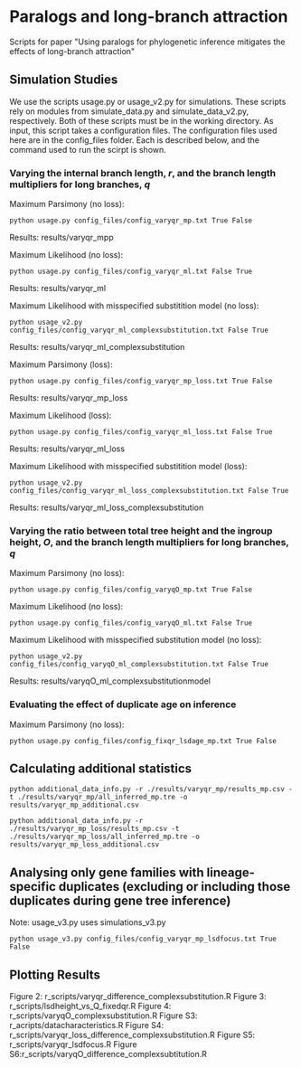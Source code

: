 # Paralogs and long-branch attraction

Scripts for paper "Using paralogs for phylogenetic inference mitigates the effects of long-branch attraction"

## Simulation Studies

We use the scripts usage.py or usage_v2.py for simulations.
These scripts rely on modules from simulate_data.py and simulate_data_v2.py, respectively.
Both of these scripts must be in the working directory.
As input, this script takes a configuration files.
The configuration files used here are in the config_files folder.
Each is described below, and the command used to run the scirpt is shown.

### Varying the internal branch length, *r*, and the branch length multipliers for long branches, *q*

Maximum Parsimony (no loss): 
```
python usage.py config_files/config_varyqr_mp.txt True False
```
Results: results/varyqr_mpp

Maximum Likelihood (no loss):
```
python usage.py config_files/config_varyqr_ml.txt False True
```
Results: results/varyqr_ml

Maximum Likelihood with misspecified substitition model (no loss):
```
python usage_v2.py config_files/config_varyqr_ml_complexsubstitution.txt False True
```
Results: results/varyqr_ml_complexsubstitution

Maximum Parsimony (loss): 
```
python usage.py config_files/config_varyqr_mp_loss.txt True False
```
Results: results/varyqr_mp_loss

Maximum Likelihood (loss):
```
python usage.py config_files/config_varyqr_ml_loss.txt False True
```
Results: results/varyqr_ml_loss

Maximum Likelihood with misspecified substitition model (loss):
```
python usage_v2.py config_files/config_varyqr_ml_loss_complexsubstitution.txt False True
```
Results: results/varyqr_ml_loss_complexsubstitution

### Varying the ratio between total tree height and the ingroup height, *O*, and the branch length multipliers for long branches, *q*

Maximum Parsimony (no loss):
```
python usage.py config_files/config_varyqO_mp.txt True False
```

Maximum Likelihood (no loss):
```
python usage.py config_files/config_varyqO_ml.txt False True
```

Maximum Likelihood with misspecified substitution model (no loss):
```
python usage_v2.py config_files/config_varyqO_ml_complexsubstitution.txt False True
```
Results: results/varyqO_ml_complexsubstitutionmodel

### Evaluating the effect of duplicate age on inference

Maximum Parsimony (no loss):
```
python usage.py config_files/config_fixqr_lsdage_mp.txt True False
```

## Calculating additional statistics
```
python additional_data_info.py -r ./results/varyqr_mp/results_mp.csv -t ./results/varyqr_mp/all_inferred_mp.tre -o results/varyqr_mp_additional.csv
```
```
python additional_data_info.py -r ./results/varyqr_mp_loss/results_mp.csv -t ./results/varyqr_mp_loss/all_inferred_mp.tre -o results/varyqr_mp_loss_additional.csv
```

## Analysing only gene families with lineage-specific duplicates (excluding or including those duplicates during gene tree inference)
Note: usage_v3.py uses simulations_v3.py
```
python usage_v3.py config_files/config_varyqr_mp_lsdfocus.txt True False
```
## Plotting Results
Figure 2: r_scripts/varyqr_difference_complexsubstitution.R
Figure 3: r_scripts/lsdheight_vs_Q_fixedqr.R
Figure 4: r_scripts/varyqO_complexsubstitution.R
Figure S3: r_acripts/datacharacteristics.R
Figure S4: r_scripts/varyqr_loss_difference_complexsubstitution.R
Figure S5: r_scripts/varyqr_lsdfocus.R
Figure S6:r_scripts/varyqO_difference_complexsubtitution.R

